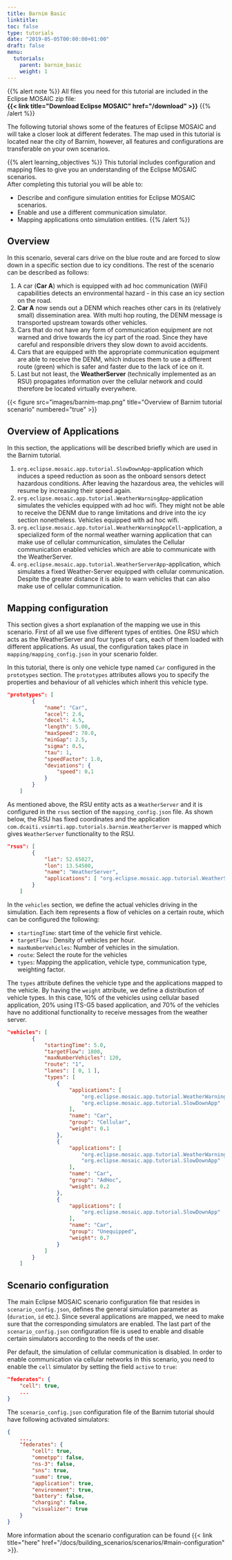 ```yaml
---
title: Barnim Basic
linktitle:
toc: false
type: tutorials
date: "2019-05-05T00:00:00+01:00"
draft: false
menu:
  tutorials:
    parent: barnim_basic
    weight: 1
---
```


{{% alert note %}}
All files you need for this tutorial are included in the Eclipse MOSAIC zip file:  
**{{< link title="Download Eclipse MOSAIC" href="/download" >}}**
{{% /alert %}}

The following tutorial shows some of the features of Eclipse MOSAIC and will take a closer look
at different federates. The map used in this tutorial is located near the city of Barnim, however,
all features and configurations are transferable on your own scenarios. 

{{% alert learning_objectives %}}
This tutorial includes configuration and mapping files to give you an understanding of the Eclipse MOSAIC scenarios.   
After completing this tutorial you will be able to:

* Describe and configure simulation entities for Eclipse MOSAIC scenarios.
* Enable and use a different communication simulator.
* Mapping applications onto simulation entities.
{{% /alert %}}

## Overview

In this scenario, several cars drive on the blue route and are forced to slow down in a specific section due
to icy conditions. The rest of the scenario can be described as follows:

1. A car (**Car A**) which is equipped with ad hoc communication (WiFi) capabilities detects an environmental 
hazard - in this case an icy section on the road.
2. **Car A** now sends out a DENM which reaches other cars in its (relatively small) dissemination area. 
With multi hop routing, the DENM message is transported upstream towards other vehicles.
3. Cars that do not have any form of communication equipment are not warned and drive towards the
 icy part of the road. Since they have careful and responsible drivers they slow down to avoid accidents.
4. Cars that are equipped with the appropriate communication equipment are able to receive the DENM, which 
induces them to use a different route (green) which is safer and faster due to the lack of ice on it.
5. Last but not least, the **WeatherServer** (technically implemented as an RSU) propagates information over the
cellular network and could therefore be located virtually everywhere.

{{< figure src="images/barnim-map.png" title="Overview of Barnim tutorial scenario" numbered="true" >}}

## Overview of Applications 

In this section, the applications will be described briefly which are used in the Barnim tutorial. 

1. `org.eclipse.mosaic.app.tutorial.SlowDownApp`-application which induces a speed reduction as soon as the
onboard sensors detect hazardous conditions. After leaving the hazardous area, the vehicles will resume by increasing
their speed again.
2. `org.eclipse.mosaic.app.tutorial.WeatherWarningApp`-application simulates the vehicles equipped with ad hoc
wifi. They might not be able to receive the DENM due to range limitations and drive into the icy section nonetheless.
Vehicles equipped with ad hoc wifi.
3. `org.eclipse.mosaic.app.tutorial.WeatherWarningAppCell`-application, a specialized form of the normal weather
warning application that can make use of cellular communication, simulates the Cellular communication enabled vehicles
which are able to communicate with the WeatherServer.
4. `org.eclipse.mosaic.app.tutorial.WeatherServerApp`-application, which simulates a fixed Weather-Server equipped
with cellular communication. Despite the greater distance it is able to warn vehicles that can also make use of cellular
communication.

## Mapping configuration

This section gives a short explanation of the mapping we use in this scenario. 
First of all we use five different types of entities. 
One RSU which acts as the WeatherServer and four types of cars, each of them loaded with different applications. 
As usual, the configuration takes place in `mapping/mapping_config.json` in your scenario folder.

In this tutorial, there is only one vehicle type named `Car` configured in the `prototypes` section. 
The `prototypes` attributes allows you to specify the properties and behaviour of all vehicles 
which inherit this vehicle type.

```json
"prototypes": [
        {
            "name": "Car",
            "accel": 2.6,
            "decel": 4.5,
            "length": 5.00,
            "maxSpeed": 70.0,
            "minGap": 2.5,
            "sigma": 0.5,
            "tau": 1,
            "speedFactor": 1.0,
            "deviations": {
                "speed": 0.1
            }             
        }
    ]
```
As mentioned above, the RSU entity acts as a `WeatherServer` and it is configured in 
the `rsus` section of the `mapping_config.json` file. 
As shown below, the RSU has fixed coordinates and the application 
`com.dcaiti.vsimrti.app.tutorials.barnim.WeatherServer` is mapped which gives `WeatherServer` functionality to the RSU.

```json
"rsus": [
        {
            "lat": 52.65027,
            "lon": 13.54500,
            "name": "WeatherServer",
            "applications": [ "org.eclipse.mosaic.app.tutorial.WeatherServerApp" ]
        }
    ]
```
In the `vehicles` section, we define the actual vehicles driving in the simulation. Each item represents 
a flow of vehicles on a certain route, which can be configured the following:
* `startingTime`: start time of the vehicle first vehicle.
* `targetFlow` : Density of vehicles per hour. 
* `maxNumberVehicles`: Number of vehicles in the simulation.
* `route`: Select the route for the vehicles
* `types`: Mapping the application, vehicle type, communication type, weighting factor.

The `types` attribute defines the vehicle type and the applications mapped to the vehicle. By having
the `weight` attribute, we define a distribution of vehicle types. In this case, 10% of the vehicles
using cellular based application, 20% using ITS-G5 based application, and 70% of the vehicles
have no additional functionality to receive messages from the weather server.

```json
"vehicles": [
        {
            "startingTime": 5.0,
            "targetFlow": 1800,
            "maxNumberVehicles": 120,
            "route": "1",
            "lanes": [ 0, 1 ],
            "types": [
                {
                    "applications": [
                        "org.eclipse.mosaic.app.tutorial.WeatherWarningAppCell",
                        "org.eclipse.mosaic.app.tutorial.SlowDownApp"
                    ],
                    "name": "Car",
                    "group": "Cellular",
                    "weight": 0.1
                },
                {
                    "applications": [
                        "org.eclipse.mosaic.app.tutorial.WeatherWarningApp",
                        "org.eclipse.mosaic.app.tutorial.SlowDownApp"
                    ],
                    "name": "Car",
                    "group": "AdHoc",
                    "weight": 0.2
                },
                {
                    "applications": [
                        "org.eclipse.mosaic.app.tutorial.SlowDownApp"
                    ],
                    "name": "Car",
                    "group": "Unequipped",
                    "weight": 0.7
                }
            ]
        }
    ]
```

## Scenario configuration

The main Eclipse MOSAIC scenario configuration file that resides in `scenario_config.json`, defines the general 
simulation parameter as (`duration`, `id` etc.). Since several applications are mapped, we need to make sure that 
the corresponding simulators are enabled. The last part of the `scenario_config.json` configuration file 
is used to enable and disable certain simulators according to the needs of the user.

Per default, the simulation of cellular communication is disabled. In order to enable communication via 
cellular networks in this scenario, you need to enable the `cell` simulator by setting the field `active` to `true`:

```json
"federates": {
    "cell": true,
    ...
}
```

The `scenario_config.json` configuration file of the Barnim tutorial should have following activated simulators:

```json
{
    ...,
    "federates": {
        "cell": true,
        "omnetpp": false,
        "ns-3": false,
        "sns": true,
        "sumo": true,
        "application": true,
        "environment": true,
        "battery": false,
        "charging": false,
        "visualizer": true
    }
}
```
More information about the scenario configuration can be found
{{< link title="here" href="/docs/building_scenarios/scenarios/#main-configuration" >}}.
